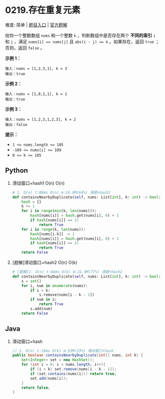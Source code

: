 # 0219.存在重复元素

难度: 简单 | [题目入口](https://leetcode-cn.com/problems/contains-duplicate-ii/) | [官方题解](https://leetcode-cn.com/problems/contains-duplicate-ii/solution/cun-zai-zhong-fu-yuan-su-ii-by-leetcode-kluvk/)

给你一个整数数组 `nums` 和一个整数 `k` ，判断数组中是否存在两个 **不同的索引** `i` 和 `j` ，满足 `nums[i] == nums[j]` 且 `abs(i - j) <= k` 。如果存在，返回 `true` ；否则，返回 `false` 。

 

**示例 1：**

```
输入：nums = [1,2,3,1], k = 3
输出：true
```

**示例 2：**

```
输入：nums = [1,0,1,1], k = 1
输出：true
```

**示例 3：**

```
输入：nums = [1,2,3,1,2,3], k = 2
输出：false
```

 

 

**提示：**

- `1 <= nums.length <= 105`
- `-109 <= nums[i] <= 109`
- `0 <= k <= 105`

## Python

1. 滑动窗口+hash1 O(n) O(n)

   ```python
   # 1. O(n) t:88ms O(n) m:24.8M(64%) 滑窗+hash1
   def containsNearbyDuplicate(self, nums: List[int], k: int) -> bool:
       hash = {}
       k += 1
       for i in range(min(k, len(nums))):
           hash[nums[i]] = hash.get(nums[i], 0) + 1
           if hash[nums[i]] == 2: 
               return True
       for i in range(k, len(nums)):
           hash[nums[i-k]] -= 1
           hash[nums[i]] = hash.get(nums[i], 0) + 1
           if hash[nums[i]] == 2: 
               return True
       return False
   ```

2. [题解]滑动窗口+hash2 O(n) O(k)

   ```python
   # [题解]2. O(n) t:84ms O(k) m:22.9M(77%) 滑窗+hash2
   def containsNearbyDuplicate(self, nums: List[int], k: int) -> bool:
       s = set()
       for i, num in enumerate(nums):
           if i > k:
               s.remove(nums[i - k - 1])
           if num in s:
               return True
           s.add(num)
       return False
   ```

## Java

1. 滑动窗口+hash

   ```java
   // 1. O(n) t:18ms O(k) m:53M(23%) 滑动窗口+hash
   public boolean containsNearbyDuplicate(int[] nums, int k) {
       Set<Integer> set = new HashSet();
       for (int i = 0; i < nums.length; i++){
           if (i > k) set.remove(nums[i - k - 1]);
           if (set.contains(nums[i])) return true;
           set.add(nums[i]);
       }
       return false;
   }
   ```

   